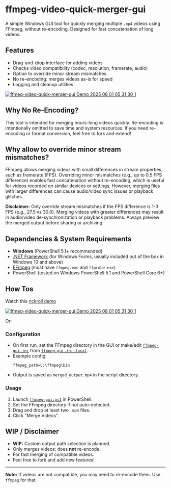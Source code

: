 # ffmpeg-video-quick-merger-gui

A simple Windows GUI tool for quickly merging multiple `.mp4` videos using FFmpeg, without re-encoding. Designed for fast concatenation of long videos.

## Features

- Drag-and-drop interface for adding videos
- Checks video compatibility (codec, resolution, framerate, audio)
- Option to override minor stream mismatches
- No re-encoding: merges videos as-is for speed
- Logging and cleanup utilities

[![ ffmeg-video-quick-merger-gui Demo 2025 08 01 05 31 30 1](https://markdown-videos-api.jorgenkh.no/url?url=https%3A%2F%2Fyoutu.be%2FfnAvmgr0POk)](https://youtu.be/fnAvmgr0POk)

## Why No Re-Encoding?

This tool is intended for merging hours-long videos quickly. Re-encoding is intentionally omitted to save time and system resources. If you need re-encoding or format conversion, feel free to fork and extend!

## Why allow to override minor stream mismatches?

FFmpeg allows merging videos with small differences in stream properties, such as framerate (FPS). Overriding minor mismatches (e.g., up to 0.5 FPS difference) enables fast concatenation without re-encoding, which is useful for videos recorded on similar devices or settings. However, merging files with larger differences can cause audio/video sync issues or playback glitches.

**Disclaimer:** Only override stream mismatches if the FPS difference is 1-3 FPS (e.g., 27.5 vs 30.0). Merging videos with greater differences may result in audio/video de-synchronization or playback problems. Always preview the merged output before sharing or archiving.

## Dependencies & System Requirements

- **Windows** (PowerShell 5.1+ recommended)
- [.NET Framework](https://dotnet.microsoft.com/download/dotnet-framework) (for Windows Forms, usually included out of the box in Windows 10 and above)
- [FFmpeg](https://ffmpeg.org/download.html) (must have `ffmpeg.exe` and `ffprobe.exe`)
- PowerShell (tested on Windows PowerShell 5.1 and PowerShell Core 6+)

## How Tos

Watch this [rickroll demo](https://youtu.be/fnAvmgr0POk)

[![ ffmeg-video-quick-merger-gui Demo 2025 08 01 05 31 30 1](https://markdown-videos-api.jorgenkh.no/url?url=https%3A%2F%2Fyoutu.be%2FfnAvmgr0POk)](https://youtu.be/fnAvmgr0POk)

Or:

### Configuration

- On first run, set the FFmpeg directory in the GUI or make/edit [`ffmpeg-gui.ini`](ffmpeg-gui.ini) from [`ffmpeg-gui.ini.local`](ffmpeg-gui.ini.local).
- Example config:
  ```
  ffmpeg_path=C:\ffmpeg\bin
  ```
- Output is saved as `merged_output.mp4` in the script directory.

### Usage

1. Launch [`ffmpeg-gui.ps1`](ffmpeg-gui.ps1) in PowerShell.
2. Set the FFmpeg directory if not auto-detected.
3. Drag and drop at least two `.mp4` files.
4. Click "Merge Videos".

## WIP / Disclaimer

- **WIP:** Custom output path selection is planned.
- Only merges videos; does **not** re-encode.
- For fast merging of compatible videos.
- Feel free to fork and add new features!

---

**Note:** If videos are not compatible, you may need to re-encode them. Use `ffmpeg` for that.
